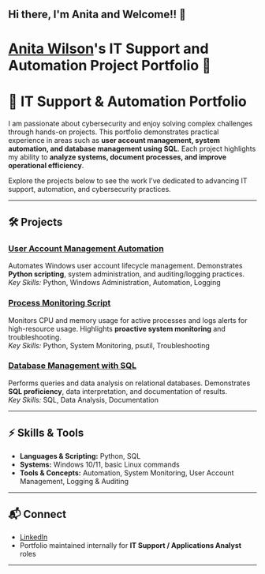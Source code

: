 ## Hi there, I'm Anita and Welcome!! 👋

# <a href="https://www.linkedin.com/in/anitawilson718/">Anita Wilson</a>'s IT Support and Automation Project Portfolio 🔐

# 💼 IT Support & Automation Portfolio

I am passionate about cybersecurity and enjoy solving complex challenges through hands-on projects. This portfolio demonstrates practical experience in areas such as **user account management, system automation, and database management using SQL**. Each project highlights my ability to **analyze systems, document processes, and improve operational efficiency**.

Explore the projects below to see the work I’ve dedicated to advancing IT support, automation, and cybersecurity practices.

---

## 🛠️ Projects

### **[User Account Management Automation](https://github.com/AWilso76/UserAcctMngmt)**  
Automates Windows user account lifecycle management. Demonstrates **Python scripting**, system administration, and auditing/logging practices.  
*Key Skills:* Python, Windows Administration, Automation, Logging  

### **[Process Monitoring Script](https://github.com/AWilso76/Process-Monitoring)**  
Monitors CPU and memory usage for active processes and logs alerts for high-resource usage. Highlights **proactive system monitoring** and troubleshooting.  
*Key Skills:* Python, System Monitoring, psutil, Troubleshooting  

### **[Database Management with SQL](https://github.com/AWilso76/DatabaseMgmtSQL)**  
Performs queries and data analysis on relational databases. Demonstrates **SQL proficiency**, data interpretation, and documentation of results.  
*Key Skills:* SQL, Data Analysis, Documentation  

---

## ⚡ Skills & Tools
- **Languages & Scripting:** Python, SQL  
- **Systems:** Windows 10/11, basic Linux commands  
- **Tools & Concepts:** Automation, System Monitoring, User Account Management, Logging & Auditing  

---

## 📬 Connect
- [LinkedIn](https://www.linkedin.com/in/anita-wilson718)  
- Portfolio maintained internally for **IT Support / Applications Analyst** roles  

---




